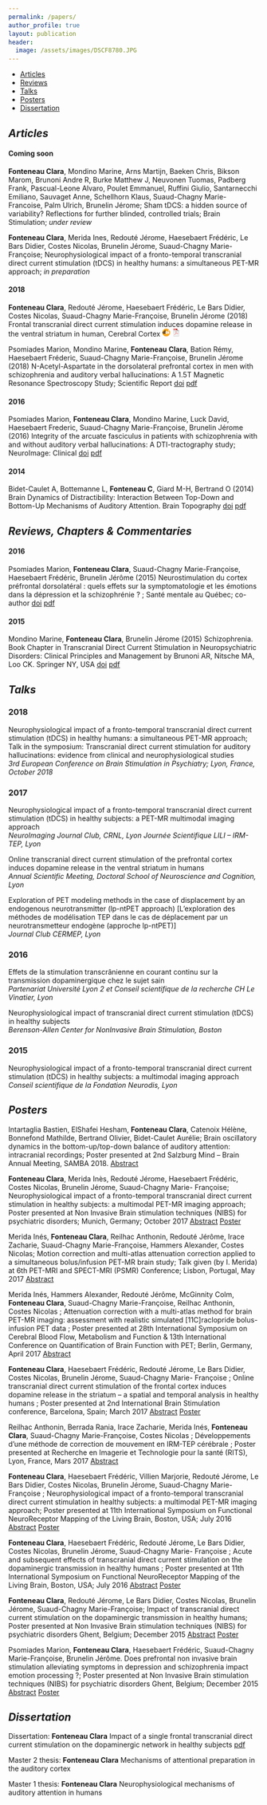 ```yaml
---
permalink: /papers/
author_profile: true
layout: publication
header:
  image: /assets/images/DSCF8780.JPG
---
```


<div class="navbar">
	<div class="navbar-inner">
		<ul class="nav">
			<li><a href="#articles">Articles</a></li>
			<li><a href="#reviews">Reviews</a></li>
			<li><a href="#talks">Talks</a></li>
			<li><a href="#posters">Posters</a></li>
			<li><a href="#thesis">Dissertation</a></li>
		</ul>
	</div>
</div>

## ***<a name="articles"></a> Articles***
#### Coming soon
**Fonteneau Clara**, Mondino Marine, Arns Martijn, Baeken Chris, Bikson Marom, Brunoni Andre R, Burke Matthew J, Neuvonen Tuomas, Padberg Frank, Pascual-Leone Alvaro, Poulet Emmanuel, Ruffini Giulio, Santarnecchi Emiliano, Sauvaget Anne, Schellhorn Klaus, Suaud-Chagny Marie-Francoise, Palm Ulrich, Brunelin Jérome; Sham tDCS: a hidden source of variability? Reflections for further blinded, controlled trials; Brain Stimulation; *under review*

**Fonteneau Clara**, Merida Ines, Redouté Jérome, Haesebaert Frédéric, Le Bars Didier, Costes Nicolas, Brunelin Jérome, Suaud-Chagny Marie-Françoise; Neurophysiological impact of a fronto-temporal transcranial direct current stimulation (tDCS) in healthy humans: a simultaneous PET-MR approach; *in preparation*

#### 2018
**Fonteneau Clara**, Redouté Jérome, Haesebaert Frédéric, Le Bars Didier, Costes Nicolas, Suaud-Chagny Marie-Françoise, Brunelin Jérome (2018) Frontal transcranial direct current stimulation induces dopamine release in the ventral striatum in human, Cerebral Cortex [![doi](icons/doi-icon.png)](https://doi.org/10.1093/cercor/bhy093) [![pdf](icons/pdf-icon.png)](/Papers/Fonteneau_2018.pdf)

Psomiades Marion, Mondino Marine, **Fonteneau Clara**, Bation Rémy, Haesebaert Fréderic, Suaud-Chagny Marie-Françoise, Brunelin Jérome (2018) N-Acetyl-Aspartate in the dorsolateral prefrontal cortex in men with schizophrenia and auditory verbal hallucinations: A 1.5T Magnetic Resonance Spectroscopy Study; Scientific Report [doi](http://dx.doi.org/10.1038/s41598-018-22597-y) [pdf](/Papers/Psomiades_2018.pdf)

#### 2016
Psomiades Marion, **Fonteneau Clara**, Mondino Marine, Luck David, Haesebaert Frederic, Suaud-Chagny Marie-Françoise, Brunelin Jérome (2016) Integrity of the arcuate fasciculus in patients with schizophrenia with and without auditory verbal hallucinations: A DTI-tractography study; NeuroImage: Clinical [doi](http://dx.doi.org/10.1016/j.nicl.2016.04.013) [pdf](/Papers/Psomiades_2016.pdf)

#### 2014
Bidet-Caulet A, Bottemanne L, **Fonteneau C**, Giard M-H, Bertrand O (2014) Brain Dynamics of Distractibility: Interaction Between Top-Down and Bottom-Up Mechanisms of Auditory Attention. Brain Topography [doi](http://dx.doi.org/10.1007/s10548-014-0354-x) [pdf](/Papers/Bidet-Caulet_2013.pdf)

## ***<a name="reviews"></a> Reviews, Chapters & Commentaries***
#### 2016
Psomiades Marion, **Fonteneau Clara**, Suaud-Chagny Marie-Françoise, Haesebaert Frédéric, Brunelin Jérôme (2015) Neurostimulation du cortex préfrontal dorsolatéral : quels effets sur la symptomatologie et les émotions dans la dépression et la schizophrénie ? ; Santé mentale au Québec; co-author [doi](http://dx.doi.org/10.7202/1036972ar) [pdf](/Papers/Psomiades_Rev_2016.pdf)

#### 2015
Mondino Marine, **Fonteneau Clara**, Brunelin Jérome (2015) Schizophrenia. Book Chapter in Transcranial Direct Current Stimulation in Neuropsychiatric Disorders: Clinical Principles and Management by Brunoni AR, Nitsche MA, Loo CK. Springer NY, USA [doi](https://doi.org/10.1007/978-3-319-33967-2) [pdf](/Papers/Mondino_Chap_2015.pdf)

## ***<a name="talks"></a> Talks***
### 2018
Neurophysiological impact of a fronto-temporal transcranial direct current stimulation (tDCS) in healthy humans: a simultaneous PET-MR approach; Talk in the symposium: Transcranial direct current stimulation for auditory hallucinations: evidence from clinical and neurophysiological studies   
*3rd European Conference on Brain Stimulation in Psychiatry; Lyon, France, October 2018*

### 2017
Neurophysiological impact of a fronto-temporal transcranial direct current stimulation (tDCS) in healthy subjects: a PET-MR multimodal imaging approach   
*NeuroImaging Journal Club, CRNL, Lyon Journée Scientifique LILI – IRM-TEP, Lyon*

Online transcranial direct current stimulation of the prefrontal cortex induces dopamine release in the ventral striatum in humans   
*Annual Scientific Meeting, Doctoral School of Neuroscience and Cognition, Lyon*

Exploration of PET modeling methods in the case of displacement by an endogenous neurotransmitter (lp-ntPET approach) [L’exploration des méthodes de modélisation TEP dans le cas de déplacement par un neurotransmetteur endogène (approche lp-ntPET)]   
*Journal Club CERMEP, Lyon*

### 2016
Effets de la stimulation transcrânienne en courant continu sur la transmission dopaminergique chez le sujet sain   
*Partenariat Université Lyon 2 et Conseil scientifique de la recherche CH Le Vinatier, Lyon*

Neurophysiological impact of transcranial direct current stimulation (tDCS) in healthy subjects   
*Berenson-Allen Center for NonInvasive Brain Stimulation, Boston*

### 2015
Neurophysiological impact of a fronto-temporal transcranial direct current stimulation (tDCS) in healthy subjects: a multimodal imaging approach   
*Conseil scientifique de la Fondation Neurodis, Lyon*

## ***<a name="posters"></a> Posters***
Intartaglia Bastien, ElShafei Hesham, **Fonteneau Clara**, Catenoix Hélène, Bonnefond Mathilde, Bertrand Olivier, Bidet-Caulet Aurélie; Brain oscillatory dynamics in the bottom-up/top-down balance of auditory attention: intracranial recordings; Poster presented at 2nd Salzburg Mind – Brain Annual Meeting, SAMBA 2018. [Abstract](/Papers/2018_Abstract_AttAud_sEEG_SAMBA.pdf)

**Fonteneau Clara**, Merida Inès, Redouté Jérome, Haesebaert Frédéric, Costes Nicolas, Brunelin Jérome, Suaud-Chagny Marie- Françoise; Neurophysiological impact of a fronto-temporal transcranial direct current stimulation in healthy subjects: a multimodal PET-MR imaging approach; Poster presented at Non Invasive Brain stimulation techniques (NIBS) for psychiatric disorders; Munich, Germany; October 2017 [Abstract](/Papers/2017_Abstract_COMBISTIM_ECBSP.pdf) [Poster](/Papers/2017_Poster_COMBISTIM_ECBSP.pdf)

Merida Inés, **Fonteneau Clara**, Reilhac Anthonin, Redouté Jérôme, Irace Zacharie, Suaud-Chagny Marie-Françoise, Hammers Alexander, Costes Nicolas; Motion correction and multi-atlas attenuation correction applied to a simultaneous bolus/infusion PET-MR brain study; Talk given (by I. Merida) at 6th PET-MRI and SPECT-MRI (PSMR) Conference; Lisbon, Portugal, May 2017 [Abstract](/Papers/2017_Abstract_PSMR.pdf)

Merida Inés, Hammers Alexander, Redouté Jérôme, McGinnity Colm, **Fonteneau Clara**, Suaud-Chagny Marie-Françoise, Reilhac Anthonin, Costes Nicolas ; Attenuation correction with a multi-atlas method for brain PET-MR imaging: assessment with realistic simulated [11C]raclopride bolus-infusion PET data ; Poster presented at 28th International Symposium on Cerebral Blood Flow, Metabolism and Function & 13th International Conference on Quantification of Brain Function with PET; Berlin, Germany, April 2017 [Abstract](/Papers/2017_Abstract_BrainPET.pdf)

**Fonteneau Clara**, Haesebaert Frédéric, Redouté Jérome, Le Bars Didier, Costes Nicolas, Brunelin Jérome, Suaud-Chagny Marie- Françoise ; Online transcranial direct current stimulation of the frontal cortex induces dopamine release in the striatum – a spatial and temporal analysis in healthy humans ; Poster presented at 2nd International Brain Stimulation conference, Barcelona, Spain; March 2017 [Abstract](/Papers/2017_Abstract_DOPASTIM_BrainStim.pdf) [Poster](/Papers/2017_Poster_DOPASTIM_BrainStim.pdf)

Reilhac Anthonin, Berrada Rania, Irace Zacharie, Merida Inés, **Fonteneau Clara**, Suaud-Chagny Marie-Françoise, Costes Nicolas ; Développements d’une méthode de correction de mouvement en IRM-TEP cérébrale ; Poster presented at Recherche en Imagerie et Technologie pour la santé (RITS), Lyon, France, Mars 2017 [Abstract](/Papers/2017_Abstract_RITS.pdf)

**Fonteneau Clara**, Haesebaert Frédéric, Villien Marjorie, Redouté Jérome, Le Bars Didier, Costes Nicolas, Brunelin Jérome, Suaud-Chagny Marie-Françoise ; Neurophysiological impact of a fronto-temporal transcranial direct current stimulation in healthy subjects: a multimodal PET-MR imaging approach; Poster presented at 11th International Symposium on Functional NeuroReceptor Mapping of the Living Brain, Boston, USA; July 2016 [Abstract](/Papers/2016_Abstract_COMBISTIM_NRM.pdf) [Poster](/Papers/2016_Poster_COMBISTIM_NRM.pdf)

**Fonteneau Clara**, Haesebaert Frédéric, Redouté Jérome, Le Bars Didier, Costes Nicolas, Brunelin Jérome, Suaud-Chagny Marie- Françoise ; Acute and subsequent effects of transcranial direct current stimulation on the dopaminergic transmission in healthy humans ; Poster presented at 11th International Symposium on Functional NeuroReceptor Mapping of the Living Brain, Boston, USA; July 2016 [Abstract](/Papers/2016_Abstract_DOPASTIM_NRM.pdf) [Poster](/Papers/2016_Poster_DOPASTIM_NRM.pdf)

**Fonteneau Clara**, Redouté Jérome, Le Bars Didier, Costes Nicolas, Brunelin Jérome, Suaud-Chagny Marie-Françoise; Impact of transcranial direct current stimulation on the dopaminergic transmission in healthy humans; Poster presented at Non Invasive Brain stimulation techniques (NIBS) for psychiatric disorders Ghent, Belgium; December 2015 [Abstract](/Papers/2015_Abstract_DOPASTIM_Ghent.pdf) [Poster](/Papers/2015_Poster_DOPASTIM_Ghent.pdf)

Psomiades Marion, **Fonteneau Clara**, Haesebaert Frédéric, Suaud-Chagny Marie-Françoise, Brunelin Jérôme. Does prefrontal non invasive brain stimulation alleviating symptoms in depression and schizophrenia impact emotion processing ?; Poster presented at Non Invasive Brain stimulation techniques (NIBS) for psychiatric disorders Ghent, Belgium; December 2015 [Abstract](/Papers/2015_Abstract_Emotion_Ghent.pdf) [Poster](/Papers/2015_Poster_Emotion_Ghent.pdf)


## ***<a name="thesis"></a> Dissertation***
Dissertation: **Fonteneau Clara** Impact of a single frontal transcranial direct current stimulation on the dopaminergic network in healthy subjects [pdf](/Papers/ThesisDissertation.pdf)

Master 2 thesis: **Fonteneau Clara** Mechanisms of attentional preparation in the auditory cortex

Master 1 thesis: **Fonteneau Clara** Neurophysiological mechanisms of auditory attention in humans
